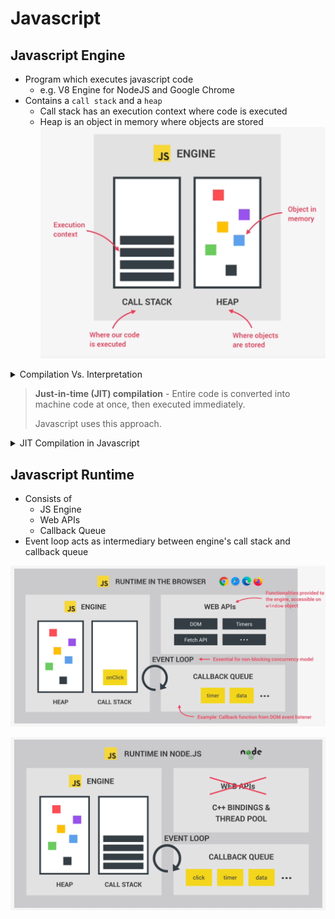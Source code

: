 # **Javascript**

## **Javascript Engine**

* Program which executes javascript code
  * e.g. V8 Engine for NodeJS and Google Chrome
* Contains a `call stack` and a `heap`
  * Call stack has an execution context where code is executed
  * Heap is an object in memory where objects are stored
![Javascript Engine Diagram](../../javascript/images/js-engine.png)

<details>

<summary>
  Compilation Vs. Interpretation
</summary>

  > **Compilation** - Entire code is converted into machine code at once, and written to a binary file that can be executed by a computer.
  >
  > **Interpretation** - Interpreter runs through the source code and executes it line by line.
  >
  > **Compilation** >>>> **Interpretation** (in terms of speed)

</details>

> **Just-in-time (JIT) compilation** - Entire code is converted into machine code at once, then executed immediately.
>
> Javascript uses this approach.

<details>

<summary>
  JIT Compilation in Javascript
</summary>

1. Code is parsed to form an `AST` (Abstract Syntax Tree)
2. This AST is compiled into machine code
3. The machine code is executed instantly (and is very unoptimized)
4. This unoptimized code is recompiled multiple times to optimize it and replaces the previously used code.

![JIT Compilation in Javascript](../../javascript/images/jit-compilation.png)

</details>

## **Javascript Runtime**

* Consists of
  * JS Engine
  * Web APIs
  * Callback Queue
* Event loop acts as intermediary between engine's call stack and callback queue

![Javascript Runtime in Browser](../../javascript/images/js-runtime-browser.png)

![Javascript Runtime in Node](../../javascript/images/js-runtime-node.png)